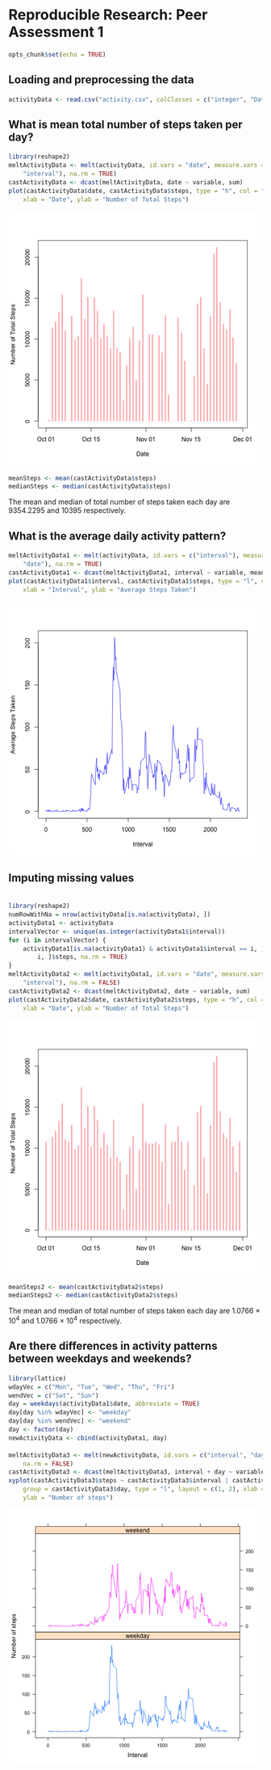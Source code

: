 # Reproducible Research: Peer Assessment 1

```r
opts_chunk$set(echo = TRUE)
```


## Loading and preprocessing the data

```r
activityData <- read.csv("activity.csv", colClasses = c("integer", "Date", "integer"))
```



## What is mean total number of steps taken per day?

```r
library(reshape2)
meltActivityData <- melt(activityData, id.vars = "date", measure.vars = c("steps", 
    "interval"), na.rm = TRUE)
castActivityData <- dcast(meltActivityData, date ~ variable, sum)
plot(castActivityData$date, castActivityData$steps, type = "h", col = "red", 
    xlab = "Date", ylab = "Number of Total Steps")
```

![plot of chunk totalsteps](figure/totalsteps.png) 

```r
meanSteps <- mean(castActivityData$steps)
medianSteps <- median(castActivityData$steps)
```

The mean and median of total number of steps taken each day are 9354.2295 and 10395 respectively.


## What is the average daily activity pattern?

```r
meltActivityData1 <- melt(activityData, id.vars = c("interval"), measure.vars = c("steps", 
    "date"), na.rm = TRUE)
castActivityData1 <- dcast(meltActivityData1, interval ~ variable, mean)
plot(castActivityData1$interval, castActivityData1$steps, type = "l", col = "blue", 
    xlab = "Interval", ylab = "Average Steps Taken")
```

![plot of chunk avgdailysteps](figure/avgdailysteps.png) 



## Imputing missing values

```r

library(reshape2)
numRowWithNa = nrow(activityData[is.na(activityData), ])
activityData1 <- activityData
intervalVector <- unique(as.integer(activityData1$interval))
for (i in intervalVector) {
    activityData1[is.na(activityData1) & activityData1$interval == i, ]$steps <- mean(activityData1[activityData1$interval == 
        i, ]$steps, na.rm = TRUE)
}
meltActivityData2 <- melt(activityData1, id.vars = "date", measure.vars = c("steps", 
    "interval"), na.rm = FALSE)
castActivityData2 <- dcast(meltActivityData2, date ~ variable, sum)
plot(castActivityData2$date, castActivityData2$steps, type = "h", col = "red", 
    xlab = "Date", ylab = "Number of Total Steps")
```

![plot of chunk imputemissingvalues](figure/imputemissingvalues.png) 

```r
meanSteps2 <- mean(castActivityData2$steps)
medianSteps2 <- median(castActivityData2$steps)
```

The mean and median of total number of steps taken each day are 1.0766 &times; 10<sup>4</sup> and 1.0766 &times; 10<sup>4</sup> respectively.

## Are there differences in activity patterns between weekdays and weekends?

```r
library(lattice)
wdayVec = c("Mon", "Tue", "Wed", "Thu", "Fri")
wendVec = c("Sat", "Sun")
day = weekdays(activityData1$date, abbreviate = TRUE)
day[day %in% wdayVec] <- "weekday"
day[day %in% wendVec] <- "weekend"
day <- factor(day)
newActivityData <- cbind(activityData1, day)

meltActivityData3 <- melt(newActivityData, id.vars = c("interval", "day"), measure.vars = "steps", 
    na.rm = FALSE)
castActivityData3 <- dcast(meltActivityData3, interval + day ~ variable, mean)
xyplot(castActivityData3$steps ~ castActivityData3$interval | castActivityData3$day, 
    group = castActivityData3$day, type = "l", layout = c(1, 2), xlab = "Interval", 
    ylab = "Number of steps")
```

![plot of chunk weekday_weekend_activity](figure/weekday_weekend_activity.png) 

